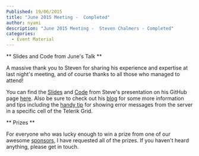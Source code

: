 ```yaml
---
Published: 19/06/2015
title: "June 2015 Meeting -  Completed"
author: nyami
description: "June 2015 Meeting -  Steven Chalmers - Completed"
categories:
  - Event Material
---
```



** Slides and Code from June's Talk **

A massive thank you to Steven for sharing his experience and expertise at last night's meeting, and of course thanks to all those who managed to attend!

You can find the [Slides][slides] and [Code][steve_github] from Steve's presentation on his GitHub page [here][steve_github].  Also be sure to check out his [blog][blog] for some more information and tips including the [handy tip][griderror] for showing error messages from the server in a specific cell of the Telerik Grid.

** Prizes **

For everyone who was lucky enough to win a prize from one of our awesome [sponsors][sponsors_page], I have requested all of the prizes.  If you haven't heard anything, please get in touch.

[sponsors_page]: http://www.aberdeendevelopers.co.uk/sponsors/
[steve_github]: https://github.com/CodeBeastie/Presentation/
[slides]: https://github.com/CodeBeastie/Presentation/blob/master/Slides.pdf
[blog]: http://blog.codebeastie.com/
[griderror]: http://blog.codebeastie.com/kendo-grid-error-handling/
